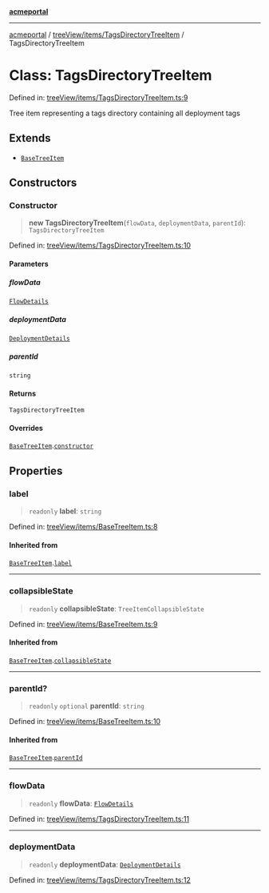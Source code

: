 [**acmeportal**](../../../../README.md)

***

[acmeportal](../../../../README.md) / [treeView/items/TagsDirectoryTreeItem](../README.md) / TagsDirectoryTreeItem

# Class: TagsDirectoryTreeItem

Defined in: [treeView/items/TagsDirectoryTreeItem.ts:9](https://github.com/blackwhitehere/acme-portal/blob/main/src/treeView/items/TagsDirectoryTreeItem.ts#L9)

Tree item representing a tags directory containing all deployment tags

## Extends

- [`BaseTreeItem`](../../BaseTreeItem/classes/BaseTreeItem.md)

## Constructors

### Constructor

> **new TagsDirectoryTreeItem**(`flowData`, `deploymentData`, `parentId`): `TagsDirectoryTreeItem`

Defined in: [treeView/items/TagsDirectoryTreeItem.ts:10](https://github.com/blackwhitehere/acme-portal/blob/main/src/treeView/items/TagsDirectoryTreeItem.ts#L10)

#### Parameters

##### flowData

[`FlowDetails`](../../../../actions/findFlows/interfaces/FlowDetails.md)

##### deploymentData

[`DeploymentDetails`](../../../../actions/findDeployments/interfaces/DeploymentDetails.md)

##### parentId

`string`

#### Returns

`TagsDirectoryTreeItem`

#### Overrides

[`BaseTreeItem`](../../BaseTreeItem/classes/BaseTreeItem.md).[`constructor`](../../BaseTreeItem/classes/BaseTreeItem.md#constructor)

## Properties

### label

> `readonly` **label**: `string`

Defined in: [treeView/items/BaseTreeItem.ts:8](https://github.com/blackwhitehere/acme-portal/blob/main/src/treeView/items/BaseTreeItem.ts#L8)

#### Inherited from

[`BaseTreeItem`](../../BaseTreeItem/classes/BaseTreeItem.md).[`label`](../../BaseTreeItem/classes/BaseTreeItem.md#label)

***

### collapsibleState

> `readonly` **collapsibleState**: `TreeItemCollapsibleState`

Defined in: [treeView/items/BaseTreeItem.ts:9](https://github.com/blackwhitehere/acme-portal/blob/main/src/treeView/items/BaseTreeItem.ts#L9)

#### Inherited from

[`BaseTreeItem`](../../BaseTreeItem/classes/BaseTreeItem.md).[`collapsibleState`](../../BaseTreeItem/classes/BaseTreeItem.md#collapsiblestate)

***

### parentId?

> `readonly` `optional` **parentId**: `string`

Defined in: [treeView/items/BaseTreeItem.ts:10](https://github.com/blackwhitehere/acme-portal/blob/main/src/treeView/items/BaseTreeItem.ts#L10)

#### Inherited from

[`BaseTreeItem`](../../BaseTreeItem/classes/BaseTreeItem.md).[`parentId`](../../BaseTreeItem/classes/BaseTreeItem.md#parentid)

***

### flowData

> `readonly` **flowData**: [`FlowDetails`](../../../../actions/findFlows/interfaces/FlowDetails.md)

Defined in: [treeView/items/TagsDirectoryTreeItem.ts:11](https://github.com/blackwhitehere/acme-portal/blob/main/src/treeView/items/TagsDirectoryTreeItem.ts#L11)

***

### deploymentData

> `readonly` **deploymentData**: [`DeploymentDetails`](../../../../actions/findDeployments/interfaces/DeploymentDetails.md)

Defined in: [treeView/items/TagsDirectoryTreeItem.ts:12](https://github.com/blackwhitehere/acme-portal/blob/main/src/treeView/items/TagsDirectoryTreeItem.ts#L12)
